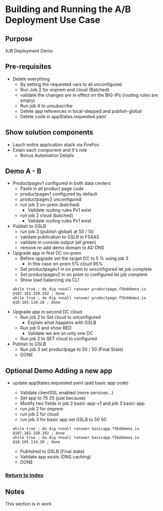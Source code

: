 # Building and Running the A/B Deployment Use Case

## Purpose
A/B Deployment Demo

## Pre-requisites

- Delete everything
    - By setting the requested vars to all unconfigured
    - Run Job 2 for onprem and cloud (Batched)
    - validate the changes are in effect on the BIG-IPs (routing rules are empty)
    - Run job 4 to unsubscribe
    - Delete app references in local-stepped and publish-global
    - Delete code in appStates.requested.yaml

## Show solution components
- Lauch entire application stack via FireFox
- Exlain each component and it's role
    - Bonus Automation Details 

## Demo A - B

- Productpagev1 configured in both data centers
    - Paste in all product page code
    - productpagev1 configured by default
    - productpagev2 unconfigured
    - run job 2 on-prem (batched)
        - Validate routing rules Pv1 exist
    - run job 2 cloud (batched)
        - Validate routing rules Pv1 exist
- Publish to GSLB
    - run job 3 (publish global) at 50 / 50
    - validate publication to GSLB in F5AAS
    - validate in console output (all green)
    - remove re-add demo domain to AD DNS
- Upgrade app in first DC on-prem
    - Before upgrade set the target DC to 5 % using job 3
        - In this case on-prem 5% cloud 95%
    - Set productpagev1 in on prem to unconfigured let job complete
    - Set productpagev2 in on prem to configured let job complete
    - Show load balancing via CLI
    ``` 
    while true ; do dig +noall +answer productpage.f5bddemos.io @107.162.150.192 ; done
    while true ; do dig +noall +answer productpage.f5bddemos.io @10.105.134.20 ; done
    ```
- Upgrade app in second DC cloud    
    - Run job 2 to Set cloud to unconfigured
        - Explain what happens with GSLB 
    - Run job 0 and show RED
        - Validate we are on only one DC
    - Run job 2 to SET cloud to configured
- Publish to GSLB
    - Run job 3 set productpage to 50 / 50 (Final State)
    - DONE

## Optional Demo Adding a new app
- update appStates.requested.yaml (add basic app code)
    - Validate clientSSL enabled (more services...)
    - Set app to 75 25 (just because)
    - Modify two fields in job 2 basic-app-v1 and job 3 basic-app
    - run job 2 for onprem
    - run job 2 for cloud
    - run job 3 for basic app set GSLB to 50 50
    
    ``` 
    while true ; do dig +noall +answer basicapp.f5bddemos.io @107.162.150.192 ; done
    while true ; do dig +noall +answer basicapp.f5bddemos.io @10.105.134.20 ; done
    ```

    - Published to GSLB (Final state)
    - Validate app exists (DNS caching)
    - DONE

### [Return to Index](README.md)

## Notes
This section is in work